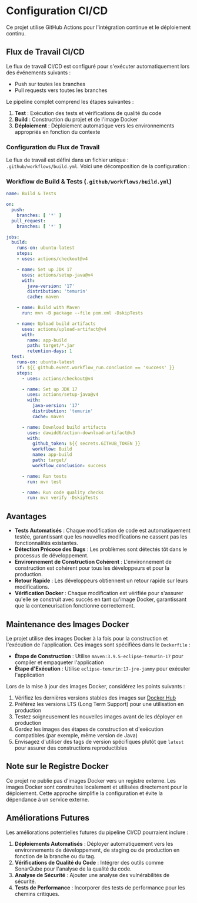 # Configuration CI/CD

Ce projet utilise GitHub Actions pour l'intégration continue et le déploiement continu.

## Flux de Travail CI/CD

Le flux de travail CI/CD est configuré pour s'exécuter automatiquement lors des événements suivants :
- Push sur toutes les branches
- Pull requests vers toutes les branches

Le pipeline complet comprend les étapes suivantes :

1. **Test** : Exécution des tests et vérifications de qualité du code
2. **Build** : Construction du projet et de l'image Docker
3. **Déploiement** : Déploiement automatique vers les environnements appropriés en fonction du contexte

### Configuration du Flux de Travail

Le flux de travail est défini dans un fichier unique : `.github/workflows/build.yml`. Voici une décomposition de la configuration :

### Workflow de Build & Tests (`.github/workflows/build.yml`)

```yaml
name: Build & Tests

on:
  push:
    branches: [ '*' ]
  pull_request:
    branches: [ '*' ]

jobs:
  build:
    runs-on: ubuntu-latest
    steps:
    - uses: actions/checkout@v4

    - name: Set up JDK 17
      uses: actions/setup-java@v4
      with:
        java-version: '17'
        distribution: 'temurin'
        cache: maven

    - name: Build with Maven
      run: mvn -B package --file pom.xml -DskipTests

    - name: Upload build artifacts
      uses: actions/upload-artifact@v4
      with:
        name: app-build
        path: target/*.jar
        retention-days: 1
  test:
    runs-on: ubuntu-latest
    if: ${{ github.event.workflow_run.conclusion == 'success' }}
    steps:
      - uses: actions/checkout@v4

      - name: Set up JDK 17
        uses: actions/setup-java@v4
        with:
          java-version: '17'
          distribution: 'temurin'
          cache: maven

      - name: Download build artifacts
        uses: dawidd6/action-download-artifact@v3
        with:
          github_token: ${{ secrets.GITHUB_TOKEN }}
          workflow: Build
          name: app-build
          path: target/
          workflow_conclusion: success

      - name: Run tests
        run: mvn test

      - name: Run code quality checks
        run: mvn verify -DskipTests
```

## Avantages

- **Tests Automatisés** : Chaque modification de code est automatiquement testée, garantissant que les nouvelles modifications ne cassent pas les fonctionnalités existantes.
- **Détection Précoce des Bugs** : Les problèmes sont détectés tôt dans le processus de développement.
- **Environnement de Construction Cohérent** : L'environnement de construction est cohérent pour tous les développeurs et pour la production.
- **Retour Rapide** : Les développeurs obtiennent un retour rapide sur leurs modifications.
- **Vérification Docker** : Chaque modification est vérifiée pour s'assurer qu'elle se construit avec succès en tant qu'image Docker, garantissant que la conteneurisation fonctionne correctement.

## Maintenance des Images Docker

Le projet utilise des images Docker à la fois pour la construction et l'exécution de l'application. Ces images sont spécifiées dans le `Dockerfile` :

- **Étape de Construction** : Utilise `maven:3.9.5-eclipse-temurin-17` pour compiler et empaqueter l'application
- **Étape d'Exécution** : Utilise `eclipse-temurin:17-jre-jammy` pour exécuter l'application

Lors de la mise à jour des images Docker, considérez les points suivants :

1. Vérifiez les dernières versions stables des images sur [Docker Hub](https://hub.docker.com/)
2. Préférez les versions LTS (Long Term Support) pour une utilisation en production
3. Testez soigneusement les nouvelles images avant de les déployer en production
4. Gardez les images des étapes de construction et d'exécution compatibles (par exemple, même version de Java)
5. Envisagez d'utiliser des tags de version spécifiques plutôt que `latest` pour assurer des constructions reproductibles

## Note sur le Registre Docker

Ce projet ne publie pas d'images Docker vers un registre externe. Les images Docker sont construites localement et utilisées directement pour le déploiement. Cette approche simplifie la configuration et évite la dépendance à un service externe.

## Améliorations Futures

Les améliorations potentielles futures du pipeline CI/CD pourraient inclure :

1. **Déploiements Automatisés** : Déployer automatiquement vers les environnements de développement, de staging ou de production en fonction de la branche ou du tag.
2. **Vérifications de Qualité du Code** : Intégrer des outils comme SonarQube pour l'analyse de la qualité du code.
3. **Analyse de Sécurité** : Ajouter une analyse des vulnérabilités de sécurité.
4. **Tests de Performance** : Incorporer des tests de performance pour les chemins critiques.
